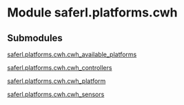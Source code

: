 # Module saferl.platforms.cwh


## Submodules

[saferl.platforms.cwh.cwh_available_platforms](cwh_available_platforms-py)

[saferl.platforms.cwh.cwh_controllers](cwh_controllers-py)

[saferl.platforms.cwh.cwh_platform](cwh_platform-py)

[saferl.platforms.cwh.cwh_sensors](cwh_sensors-py)
